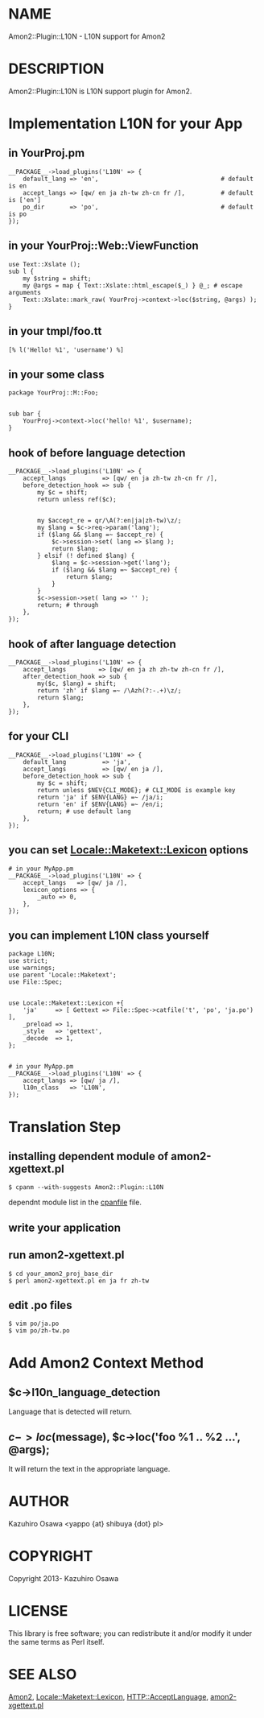 # NAME

Amon2::Plugin::L10N - L10N support for Amon2

# DESCRIPTION

Amon2::Plugin::L10N is L10N support plugin for Amon2.

# Implementation L10N for your App

## in YourProj.pm

    __PACKAGE__->load_plugins('L10N' => {
        default_lang => 'en',                                  # default is en
        accept_langs => [qw/ en ja zh-tw zh-cn fr /],          # default is ['en']
        po_dir       => 'po',                                  # default is po
    });

## in your YourProj::Web::ViewFunction

    use Text::Xslate ();
    sub l {
        my $string = shift;
        my @args = map { Text::Xslate::html_escape($_) } @_; # escape arguments
        Text::Xslate::mark_raw( YourProj->context->loc($string, @args) );
    }

## in your tmpl/foo.tt

    [% l('Hello! %1', 'username') %]

## in your some class

    package YourProj::M::Foo;
    

    sub bar {
        YourProj->context->loc('hello! %1', $username);
    }

## hook of before language detection

    __PACKAGE__->load_plugins('L10N' => {
        accept_langs          => [qw/ en ja zh-tw zh-cn fr /],
        before_detection_hook => sub {
            my $c = shift;
            return unless ref($c);
    

            my $accept_re = qr/\A(?:en|ja|zh-tw)\z/;
            my $lang = $c->req->param('lang');
            if ($lang && $lang =~ $accept_re) {
                $c->session->set( lang => $lang );
                return $lang;
            } elsif (! defined $lang) {
                $lang = $c->session->get('lang');
                if ($lang && $lang =~ $accept_re) {
                    return $lang;
                }
            }
            $c->session->set( lang => '' );
            return; # through
        },
    });

## hook of after language detection

    __PACKAGE__->load_plugins('L10N' => {
        accept_langs         => [qw/ en ja zh zh-tw zh-cn fr /],
        after_detection_hook => sub {
            my($c, $lang) = shift;
            return 'zh' if $lang =~ /\Azh(?:-.+)\z/;
            return $lang;
        },
    });

## for your CLI

    __PACKAGE__->load_plugins('L10N' => {
        default_lang          => 'ja',
        accept_langs          => [qw/ en ja /],
        before_detection_hook => sub {
            my $c = shift;
            return unless $NEV{CLI_MODE}; # CLI_MODE is example key
            return 'ja' if $ENV{LANG} =~ /ja/i;
            return 'en' if $ENV{LANG} =~ /en/i;
            return; # use default lang
        },
    });

## you can set [Locale::Maketext::Lexicon](http://search.cpan.org/perldoc?Locale::Maketext::Lexicon) options

    # in your MyApp.pm
    __PACKAGE__->load_plugins('L10N' => {
        accept_langs   => [qw/ ja /],
        lexicon_options => {
            _auto => 0,
        },
    });

## you can implement L10N class yourself 

    package L10N;
    use strict;
    use warnings;
    use parent 'Locale::Maketext';
    use File::Spec;
    

    use Locale::Maketext::Lexicon +{
        'ja'     => [ Gettext => File::Spec->catfile('t', 'po', 'ja.po') ],
        _preload => 1,
        _style   => 'gettext',
        _decode  => 1,
    };
    

    # in your MyApp.pm
    __PACKAGE__->load_plugins('L10N' => {
        accept_langs => [qw/ ja /],
        l10n_class   => 'L10N',
    });

# Translation Step

## installing dependent module of amon2-xgettext.pl

    $ cpanm --with-suggests Amon2::Plugin::L10N

dependnt module list in the [cpanfile](http://search.cpan.org/perldoc?cpanfile) file.

## write your application

## run amon2-xgettext.pl

    $ cd your_amon2_proj_base_dir
    $ perl amon2-xgettext.pl en ja fr zh-tw

## edit .po files

    $ vim po/ja.po
    $ vim po/zh-tw.po

# Add Amon2 Context Method

## $c->l10n\_language\_detection

Language that is detected will return.

## $c->loc($message), $c->loc('foo %1 .. %2 ...', @args);

It will return the text in the appropriate language.

# AUTHOR

Kazuhiro Osawa <yappo {at} shibuya {dot} pl>

# COPYRIGHT

Copyright 2013- Kazuhiro Osawa

# LICENSE

This library is free software; you can redistribute it and/or modify
it under the same terms as Perl itself.

# SEE ALSO

[Amon2](http://search.cpan.org/perldoc?Amon2),
[Locale::Maketext::Lexicon](http://search.cpan.org/perldoc?Locale::Maketext::Lexicon),
[HTTP::AcceptLanguage](http://search.cpan.org/perldoc?HTTP::AcceptLanguage),
[amon2-xgettext.pl](http://search.cpan.org/perldoc?amon2-xgettext.pl)
